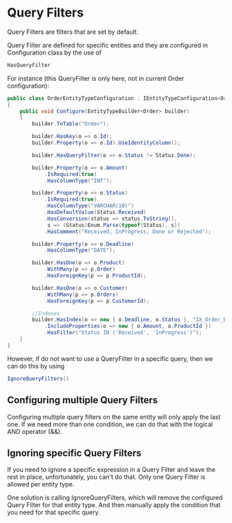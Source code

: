 ﻿# Query Filters

Query Filters are filters that are set by default. 

Query Filter are defined for specific entities and they are configured in Configuration class by the use of 
```csharp
HasQueryFilter
```

For instance (this QueryFilter is only here, not in current Order configuration):

```csharp
public class OrderEntityTypeConfiguration : IEntityTypeConfiguration<Order>
{
    public void Configure(EntityTypeBuilder<Order> builder)
    {
        builder.ToTable("Order");

        builder.HasKey(o => o.Id);
        builder.Property(o => o.Id).UseIdentityColumn();

        builder.HasQueryFilter(o => o.Status != Status.Done);

        builder.Property(o => o.Amount)
            .IsRequired(true)
            .HasColumnType("INT");

        builder.Property(o => o.Status)
            .IsRequired(true)
            .HasColumnType("VARCHAR(10)")
            .HasDefaultValue(Status.Received)
            .HasConversion(status => status.ToString(),
             s => (Status)Enum.Parse(typeof(Status), s))
            .HasComment("Received, InProgress, Done or Rejected");

        builder.Property(o => o.Deadline)
            .HasColumnType("DATE");

        builder.HasOne(o => o.Product)
            .WithMany(p => p.Order)
            .HasForeignKey(p => p.ProductId);

        builder.HasOne(o => o.Customer)
            .WithMany(p => p.Orders)
            .HasForeignKey(p => p.CustomerId);

        //Indexes
        builder.HasIndex(o => new { o.Deadline, o.Status }, "IX_Order_Deadline_Status")
            .IncludeProperties(o => new { o.Amount, o.ProductId })
            .HasFilter("Status IN ('Received', 'InProgress')");
    }
}
```

However, if do not want to use a QueryFilter in a specific query, then we can do this by using
```csharp
IgnoreQueryFilters()
```

## Configuring multiple Query Filters

Configuring multiple query filters on the same entity will only apply the last one. If we need more than one condition, we can do that with the logical AND operator (&&).

## Ignoring specific Query Filters

If you need to ignore a specific expression in a Query Filter and leave the rest in place, unfortunately, you can't do that. Only one Query Filter is allowed per entity type.

One solution is calling IgnoreQueryFilters, which will remove the configured Query Filter for that entity type. And then manually apply the condition that you need for that specific query.